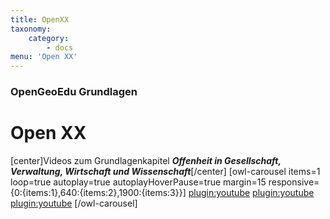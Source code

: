 ```yaml
---
title: OpenXX
taxonomy:
    category:
        - docs
menu: 'Open XX'
---
```

### OpenGeoEdu Grundlagen

# Open&nbsp;XX

[center]Videos zum Grundlagenkapitel ***Offenheit in Gesellschaft, Verwaltung, Wirtschaft und Wissenschaft***[/center]
[owl-carousel items=1 loop=true autoplay=true autoplayHoverPause=true margin=15 responsive={0:{items:1},640:{items:2},1900:{items:3}}]
[plugin:youtube](https://youtu.be/ptBpbXDczRU)
[plugin:youtube](https://youtu.be/UJbe0dw2gsA)
[plugin:youtube](https://youtu.be/5zNjgi6Jkdw)
[/owl-carousel]
